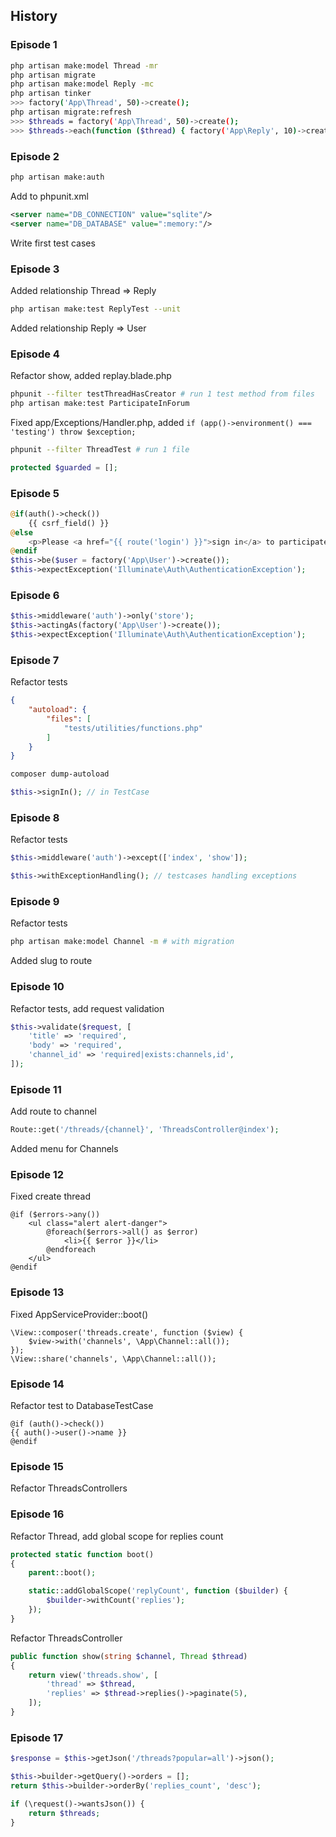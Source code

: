 ## History

### Episode 1
```bash
php artisan make:model Thread -mr
php artisan migrate
php artisan make:model Reply -mc
php artisan tinker
>>> factory('App\Thread', 50)->create();
php artisan migrate:refresh 
>>> $threads = factory('App\Thread', 50)->create();
>>> $threads->each(function ($thread) { factory('App\Reply', 10)->create(['thread_id' => $thread->id]); });
```

### Episode 2
```bash
php artisan make:auth
```
Add to phpunit.xml
```xml
<server name="DB_CONNECTION" value="sqlite"/>
<server name="DB_DATABASE" value=":memory:"/>
```
Write first test cases

### Episode 3
Added relationship Thread => Reply

```bash
php artisan make:test ReplyTest --unit
```
Added relationship Reply => User 

### Episode 4
Refactor show, added replay.blade.php
```bash
phpunit --filter testThreadHasCreator # run 1 test method from files
php artisan make:test ParticipateInForum
```
Fixed app/Exceptions/Handler.php, added `if (app()->environment() === 'testing') throw $exception;`
```bash
phpunit --filter ThreadTest # run 1 file
```
```php
protected $guarded = [];
```

### Episode 5
```php
@if(auth()->check())
    {{ csrf_field() }}
@else
    <p>Please <a href="{{ route('login') }}">sign in</a> to participate in this discussion.</p>
@endif
$this->be($user = factory('App\User')->create());
$this->expectException('Illuminate\Auth\AuthenticationException');
```

### Episode 6
```php
$this->middleware('auth')->only('store');
$this->actingAs(factory('App\User')->create());
$this->expectException('Illuminate\Auth\AuthenticationException');
```

### Episode 7
Refactor tests
```json
{
    "autoload": {
        "files": [
            "tests/utilities/functions.php"
        ]
    }
}
```
```bash
composer dump-autoload
```
```php
$this->signIn(); // in TestCase
```

### Episode 8
Refactor tests
```php
$this->middleware('auth')->except(['index', 'show']);
```
```php
$this->withExceptionHandling(); // testcases handling exceptions
```

### Episode 9
Refactor tests
```bash
php artisan make:model Channel -m # with migration
```
Added slug to route

### Episode 10
Refactor tests, add request validation
```php
$this->validate($request, [
    'title' => 'required',
    'body' => 'required',
    'channel_id' => 'required|exists:channels,id',
]);
```

### Episode 11
Add route to channel
```php
Route::get('/threads/{channel}', 'ThreadsController@index');
```
Added menu for Channels

### Episode 12
Fixed create thread
```blade
@if ($errors->any())
    <ul class="alert alert-danger">
        @foreach($errors->all() as $error)
            <li>{{ $error }}</li>
        @endforeach
    </ul>
@endif
```

### Episode 13
Fixed AppServiceProvider::boot()
```blade
\View::composer('threads.create', function ($view) {
    $view->with('channels', \App\Channel::all());
});
\View::share('channels', \App\Channel::all());
```

### Episode 14
Refactor test to DatabaseTestCase
```blade
@if (auth()->check())
{{ auth()->user()->name }}
@endif
```

### Episode 15
Refactor ThreadsControllers

### Episode 16
Refactor Thread, add global scope for replies count
```php
protected static function boot()
{
    parent::boot();

    static::addGlobalScope('replyCount', function ($builder) {
        $builder->withCount('replies');
    });
}
```
Refactor ThreadsController
```php
public function show(string $channel, Thread $thread)
{
    return view('threads.show', [
        'thread' => $thread,
        'replies' => $thread->replies()->paginate(5),
    ]);
}
```

### Episode 17

```php
$response = $this->getJson('/threads?popular=all')->json();

$this->builder->getQuery()->orders = [];
return $this->builder->orderBy('replies_count', 'desc');

if (\request()->wantsJson()) {
    return $threads;
}
```


